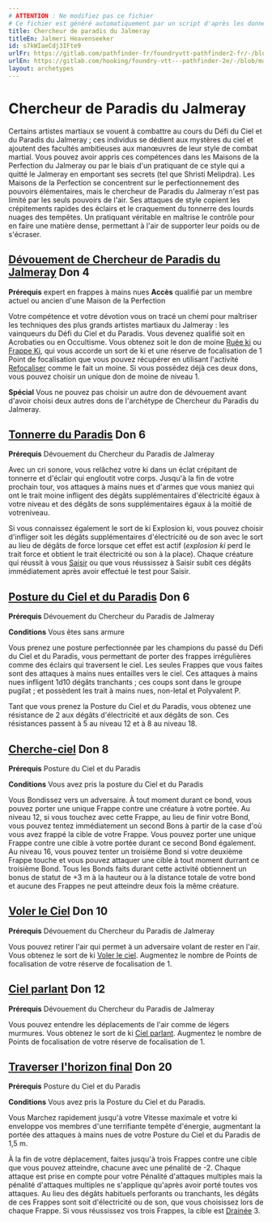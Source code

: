 ```yaml
---
# ATTENTION : Ne modifiez pas ce fichier
# Ce fichier est généré automatiquement par un script d'après les données du module Foundry VTT officiel et de sa traduction
title: Chercheur de paradis du Jalmeray
titleEn: Jalmeri Heavenseeker
id: s7kWIaeCdj3IFte9
urlFr: https://gitlab.com/pathfinder-fr/foundryvtt-pathfinder2-fr/-/blob/master/data/archetypes/s7kWIaeCdj3IFte9.htm
urlEn: https://gitlab.com/hooking/foundry-vtt---pathfinder-2e/-/blob/master/packs/data/archetypes.db/jalmeri-heavenseeker.json
layout: archetypes
---
```

# Chercheur de Paradis du Jalmeray

Certains artistes martiaux se vouent à combattre au cours du Défi du Ciel et du Paradis du Jalmeray ; ces individus se dédient aux mystères du ciel et ajoutent des facultés ambitieuses aux manœuvres de leur style de combat martial. Vous pouvez avoir appris ces compétences dans les Maisons de la Perfection du Jalmeray ou par le biais d'un pratiquant de ce style qui a quitté le Jalmeray en emportant ses secrets (tel que Shristi Melipdra). Les Maisons de la Perfection se concentrent sur le perfectionnement des pouvoirs élémentaires, mais le chercheur de Paradis du Jalmeray n'est pas limité par les seuls pouvoirs de l'air. Ses attaques de style copient les crépitements rapides des éclairs et le craquement du tonnerre des lourds nuages des tempêtes. Un pratiquant véritable en maîtrise le contrôle pour en faire une matière dense, permettant à l'air de supporter leur poids ou de s'écraser.

## [Dévouement de Chercheur de Paradis du Jalmeray](../dons/dévouement-de-chercheur-du-paradis-du-jalmeray.html) Don 4

**Prérequis** expert en frappes à mains nues
**Accès** qualifié par un membre actuel ou ancien d'une Maison de la Perfection

Votre compétence et votre dévotion vous on tracé un chemi pour maîtriser les techniques des plus grands artistes martiaux du Jalmeray : les vainqueurs du Défi du Ciel et du Paradis. Vous devenez qualifié soit en Acrobaties ou en Occultisme. Vous obtenez soit le don de moine [Ruée ki](../dons/ruée-ki.html) ou [Frappe Ki](../dons/frappe-ki.html), qui vous accorde un sort de ki et une réserve de focalisation de 1 Point de focalisation que vous pouvez récupérer en utilisant l'activité [Refocaliser](../actions/refocaliser.html) comme le fait un moine. Si vous possédez déjà ces deux dons, vous pouvez choisir un unique don de moine de niveau 1.

**Spécial** Vous ne pouvez pas choisir un autre don de dévouement avant d'avoir choisi deux autres dons de l'archétype de Chercheur du Paradis du Jalmeray.

## [Tonnerre du Paradis](../dons/tonnerre-du-paradis.html) Don 6

**Prérequis** Dévouement du Chercheur du Paradis de Jalmeray

Avec un cri sonore, vous relâchez votre ki dans un éclat crépitant de tonnerre et d'éclair qui engloutit votre corps. Jusqu'à la fin de votre prochain tour, vos attaques à mains nues et d'armes que vous maniez qui ont le trait moine infligent des dégâts supplémentaires d'électricité égaux à votre niveau et des dégâts de sons supplémentaires égaux à la moitié de votreniveau.

Si vous connaissez également le sort de ki <a class="entity-link" data-pack="pf2e.spells-srd" data-id="oo7YcRC2gcez81PV" draggable="true">Explosion ki</a>, vous pouvez choisir d'infliger soit les dégâts supplémentaires d'électricité ou de son avec le sort au lieu de dégâts de force lorsque cet effet est actif (*explosion ki* perd le trait force et obtient le trait électricité ou son à la place). Chaque créature qui réussit à vous [Saisir](../actions/saisir.html) ou que vous réussissez à Saisir subit ces dégâts immédiatement après avoir effectué le test pour Saisir.

## [Posture du Ciel et du Paradis](../dons/posture-du-ciel-et-du-paradis.html) Don 6

**Prérequis** Dévouement du Chercheur du Paradis de Jalmeray

**Conditions** Vous êtes sans armure

Vous prenez une posture perfectionnée par les champions du passé du Défi du Ciel et du Paradis, vous permettant de porter des frappes irrégulières comme des éclairs qui traversent le ciel. Les seules Frappes que vous faites sont des attaques à mains nues entailles vers le ciel. Ces attaques à mains nues infligent 1d10 dégâts tranchants ; ces coups sont dans le groupe pugilat ; et possèdent les trait à mains nues, non-letal et Polyvalent P.

Tant que vous prenez la Posture du Ciel et du Paradis, vous obtenez une résistance de 2 aux dégâts d'électricité et aux dégâts de son. Ces résistances passent à 5 au niveau 12 et à 8 au niveau 18.

## [Cherche-ciel](../dons/cherche-ciel.html) Don 8

**Prérequis** Posture du Ciel et du Paradis

**Conditions** Vous avez pris la posture du Ciel et du Paradis

Vous <a class="entity-link" data-pack="pf2e.actionspf2e" data-id="d5I6018Mci2SWokk" draggable="true">Bondissez</a> vers un adversaire. À tout moment durant ce bond, vous pouvez porter une unique Frappe contre une créature à votre portée. Au niveau 12, si vous touchez avec cette Frappe, au lieu de finir votre Bond, vous pouvez tentez immédiatement un second Bons à partir de la case d'où vous avez frappé la cible de votre Frappe. Vous pouvez porter une unique Frappe contre une cible à votre portée durant ce second Bond également. Au niveau 16, vous pouvez tenter un troisième Bond si votre deuxième Frappe touche et vous pouvez attaquer une cible à tout moment durrant ce troisième Bond. Tous les Bonds faits durant cette activité obtiennent un bonus de statut de +3 m à la hauteur ou à la distance totale de votre bond et aucune des Frappes ne peut atteindre deux fois la même créature.

## [Voler le Ciel](../dons/voler-le-ciel.html) Don 10

**Prérequis** Dévouement du Chercheur du Paradis de Jalmeray

Vous pouvez retirer l'air qui permet à un adversaire volant de rester en l'air. Vous obtenez le sort de ki [Voler le ciel](../sorts/voler-le-ciel.html). Augmentez le nombre de Points de focalisation de votre réserve de focalisation de 1.

## [Ciel parlant](../dons/ciel-parlant.html) Don 12

**Prérequis** Dévouement du Chercheur du Paradis de Jalmeray

Vous pouvez entendre les déplacements de l'air comme de légers murmures. Vous obtenez le sort de ki [Ciel parlant](../sorts/ciel-parlant.html). Augmentez le nombre de Points de focalisation de votre réserve de focalisation de 1.

## [Traverser l'horizon final](../dons/traverser-l-horizon-final.html) Don 20

**Prérequis** Posture du Ciel et du Paradis

**Conditions** Vous avez pris la Posture du Ciel et du Paradis.

Vous Marchez rapidement jusqu'à votre Vitesse maximale et votre ki enveloppe vos membres d'une terrifiante tempête d'énergie, augmentant la portée des attaques à mains nues de votre Posture du Ciel et du Paradis de 1,5 m.

À la fin de votre déplacement, faites jusqu'à trois Frappes contre une cible que vous pouvez atteindre, chacune avec une pénalité de -2. Chaque attaque est prise en compte pour votre Pénalité d'attaques multiples mais la pénalité d'attaques multiples ne s'applique qu'après avoir porté toutes vos attaques. Au lieu des dégâts habituels perforants ou tranchants, les dégâts de ces Frappes sont soit d'électricité ou de son, que vous choisissez lors de chaque Frappe. Si vous réussissez vos trois Frappes, la cible est [Drainée](../conditions/drainé.html) 3.
